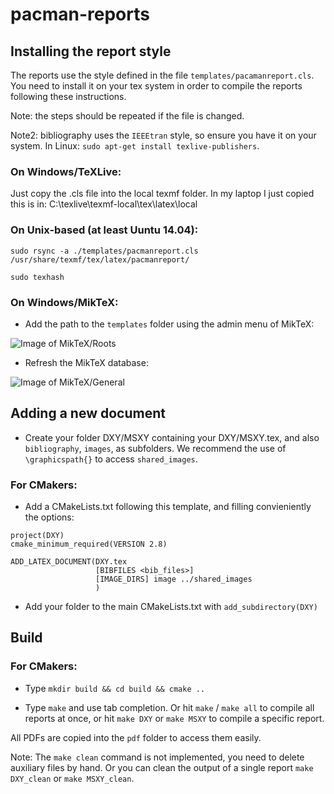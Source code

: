 # pacman-reports

## Installing the report style

The reports use the style defined in the file `templates/pacamanreport.cls`. 
You need to install it on your tex system in order to compile the reports following these instructions.

Note: the steps should be repeated if the file is changed.

Note2: bibliography uses the `IEEEtran` style, so ensure you have it on your system. In Linux: `sudo apt-get install texlive-publishers`.

### On Windows/TeXLive:
Just copy the .cls file into the local texmf folder.
In my laptop I just copied this is in: C:\texlive\texmf-local\tex\latex\local

### On Unix-based (at least Uuntu 14.04):

`sudo rsync -a ./templates/pacmanreport.cls /usr/share/texmf/tex/latex/pacmanreport/`

`sudo texhash`

### On Windows/MikTeX:
* Add the path to the `templates` folder using the admin menu of MikTeX:

![Image of MikTeX/Roots](http://i.stack.imgur.com/8rarJ.png)

* Refresh the MikTeX database:

![Image of MikTeX/General](http://i.stack.imgur.com/1zp0h.png)

## Adding a new document

* Create your folder DXY/MSXY containing your DXY/MSXY.tex, and also `bibliography`, `images`, as subfolders. We recommend the use of `\graphicspath{}` to access `shared_images`.

### For CMakers:

* Add a CMakeLists.txt following this template, and filling convieniently the options:

```
project(DXY)
cmake_minimum_required(VERSION 2.8)

ADD_LATEX_DOCUMENT(DXY.tex
                   [BIBFILES <bib_files>]
                   [IMAGE_DIRS] image ../shared_images
                   )
```

* Add your folder to the main CMakeLists.txt  with `add_subdirectory(DXY)`

## Build

### For CMakers:

* Type `mkdir build && cd build && cmake ..`

* Type `make` and use tab completion. Or hit `make` / `make all` to compile all reports at once, or hit `make DXY` or `make MSXY` to compile a specific report.

All PDFs are copied into the `pdf` folder to access them easily.

Note: The `make clean` command is not implemented, you need to delete auxiliary files by hand. Or you can clean the output of a single report `make DXY_clean` or `make MSXY_clean`.
